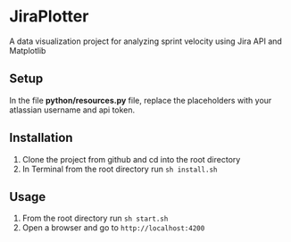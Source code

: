 # JiraPlotter
A data visualization project for analyzing sprint velocity using Jira API and Matplotlib

## Setup
In the file **python/resources.py** file, replace the placeholders with your atlassian username and api token.

## Installation
1. Clone the project from github and cd into the root directory
2. In Terminal from the root directory run `sh install.sh` 

## Usage
1. From the root directory run `sh start.sh`
2. Open a browser and go to `http://localhost:4200`
